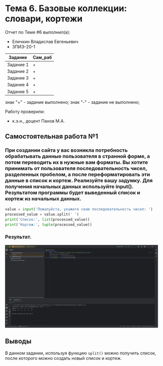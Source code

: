 # Тема 6. Базовые коллекции: словари, кортежи
Отчет по Теме #6 выполнил(а):
- Еличкин Владислав Евгеньевич
- ЗПИЭ-20-1

| Задание    | Сам_раб |
|------------|---------|
| Задание 1  |    +    |
| Задание 2  |    +    |
| Задание 3  |    +    |
| Задание 4  |    +    |
| Задание 5  |    +    |

знак "+" - задание выполнено; знак "-" - задание не выполнено;

Работу проверили:
- к.э.н., доцент Панов М.А.

## Самостоятельная работа №1
### При создании сайта у вас возникла потребность обрабатывать данные пользователя в странной форме, а потом переводить их в нужные вам форматы. Вы хотите принимать от пользователя последовательность чисел, разделенных пробелом, а после переформатировать эти данные в список и кортеж. Реализуйте вашу задумку. Для получения начальных данных используйте input(). Результатом программы будет выведенный список и кортеж из начальных данных.

```python
value = input('Пожалуйста, укажите свою последовательность чисел: ')
processed_value = value.split(' ')
print('Список:', list(processed_value))
print('Кортеж:', tuple(processed_value))
```

### Результат.

![Результат решения](./pic/Samost6_1.PNG)

## Выводы

В данном задании, используя функцию `split()` можно получить список, после которого можно создать новый список и кортеж.
